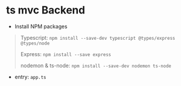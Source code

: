 # ts mvc Backend

* Install NPM packages

> Typescript: `npm install --save-dev typescript @types/express @types/node`
> 
> Express: `npm install --save express`
> 
> nodemon & ts-node: `npm install --save-dev nodemon ts-node`

* entry: `app.ts`
